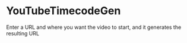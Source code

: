 # YouTubeTimecodeGen
Enter a URL and where you want the video to start, and it generates the resulting URL
